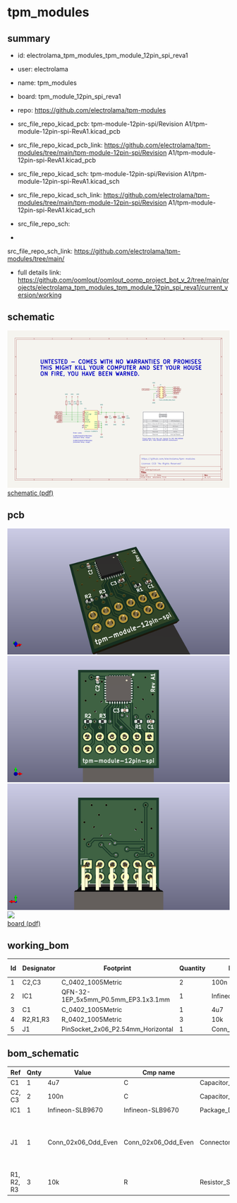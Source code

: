 # tpm_modules
 
## summary 
* id: electrolama_tpm_modules_tpm_module_12pin_spi_reva1
* user: electrolama
* name: tpm_modules
* board: tpm_module_12pin_spi_reva1
* repo: https://github.com/electrolama/tpm-modules
* src_file_repo_kicad_pcb: tpm-module-12pin-spi/Revision A1/tpm-module-12pin-spi-RevA1.kicad_pcb
* src_file_repo_kicad_pcb_link: https://github.com/electrolama/tpm-modules/tree/main/tpm-module-12pin-spi/Revision A1/tpm-module-12pin-spi-RevA1.kicad_pcb
* src_file_repo_kicad_sch: tpm-module-12pin-spi/Revision A1/tpm-module-12pin-spi-RevA1.kicad_sch
* src_file_repo_kicad_sch_link: https://github.com/electrolama/tpm-modules/tree/main/tpm-module-12pin-spi/Revision A1/tpm-module-12pin-spi-RevA1.kicad_sch

* src_file_repo_sch: 
*
 src_file_repo_sch_link: https://github.com/electrolama/tpm-modules/tree/main/
* full details link: https://github.com/oomlout/oomlout_oomp_project_bot_v_2/tree/main/projects/electrolama_tpm_modules_tpm_module_12pin_spi_reva1/current_version/working  

## schematic  
![](working_schematic_600.png)  
[schematic (pdf)](working_schematic.pdf)  

## pcb  
![](working_3d_600.png) 
![](working_3d_front_600.png)  
![](working_3d_back_600.png)  
![](working_600.png)  
[board (pdf)](working.pdf)  

## working_bom
| Id | Designator | Footprint | Quantity | Designation | Supplier and ref |  | None | 
| --- | --- | --- | --- | --- | --- | --- | --- | 
| 1 | C2,C3 | C_0402_1005Metric | 2 | 100n |  |  | [''] | 
| 2 | IC1 | QFN-32-1EP_5x5mm_P0.5mm_EP3.1x3.1mm | 1 | Infineon-SLB9670 |  |  | [''] | 
| 3 | C1 | C_0402_1005Metric | 1 | 4u7 |  |  | [''] | 
| 4 | R2,R1,R3 | R_0402_1005Metric | 3 | 10k |  |  | [''] | 
| 5 | J1 | PinSocket_2x06_P2.54mm_Horizontal | 1 | Conn_02x06_Odd_Even |  |  | [''] | 


## bom_schematic
| Ref | Qnty | Value | Cmp name | Footprint | Description | Vendor | DNP | 
| --- | --- | --- | --- | --- | --- | --- | --- | 
| C1 | 1 | 4u7 | C | Capacitor_SMD:C_0402_1005Metric | Unpolarized capacitor |  |  | 
| C2, C3 | 2 | 100n | C | Capacitor_SMD:C_0402_1005Metric | Unpolarized capacitor |  |  | 
| IC1 | 1 | Infineon-SLB9670 | Infineon-SLB9670 | Package_DFN_QFN:QFN-32-1EP_5x5mm_P0.5mm_EP3.1x3.1mm |  |  |  | 
| J1 | 1 | Conn_02x06_Odd_Even | Conn_02x06_Odd_Even | Connector_PinSocket_2.54mm:PinSocket_2x06_P2.54mm_Horizontal | Generic connector, double row, 02x06, odd/even pin numbering scheme (row 1 odd numbers, row 2 even numbers), script generated (kicad-library-utils/schlib/autogen/connector/) |  |  | 
| R1, R2, R3 | 3 | 10k | R | Resistor_SMD:R_0402_1005Metric | Resistor |  |  | 



